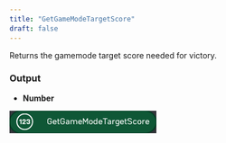 ```yaml
---
title: "GetGameModeTargetScore"
draft: false
---
```

Returns the gamemode target score needed for victory.
### Output
-   **Number**

![GetGameModeTargetScore](https://raw.githubusercontent.com/battlefield-portal-community/Image-CDN/main/portal_blocks/GetGameModeTargetScore.png)